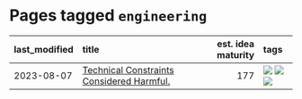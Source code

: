 # Pages tagged `engineering`

|last_modified|title|est. idea maturity|tags
|:---|:---|---:|:---|
|2023-08-07|[Technical Constraints Considered Harmful.](../entries/constraints_considered_hazardous.md)|177|[![](https://img.shields.io/badge/tag-best_practices-926797)](../tags/best_practices.md) [![](https://img.shields.io/badge/tag-engineering-e2ec85)](../tags/engineering.md) [![](https://img.shields.io/badge/tag-publication-48fb29)](../tags/publication.md)|